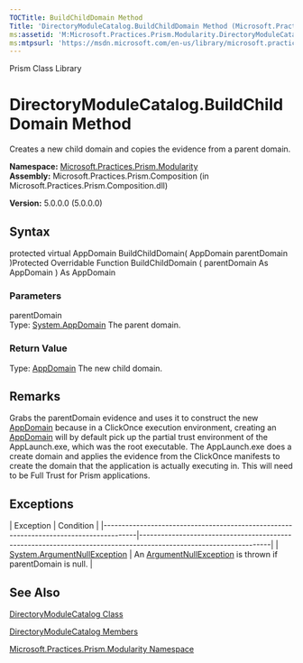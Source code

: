 ```yaml
---
TOCTitle: BuildChildDomain Method
Title: 'DirectoryModuleCatalog.BuildChildDomain Method (Microsoft.Practices.Prism.Modularity)'
ms:assetid: 'M:Microsoft.Practices.Prism.Modularity.DirectoryModuleCatalog.BuildChildDomain(System.AppDomain)'
ms:mtpsurl: 'https://msdn.microsoft.com/en-us/library/microsoft.practices.prism.modularity.directorymodulecatalog.buildchilddomain(v=pandp.50)'
---
```


Prism Class Library

DirectoryModuleCatalog.BuildChildDomain Method
==================================================

Creates a new child domain and copies the evidence from a parent domain.

**Namespace:** [Microsoft.Practices.Prism.Modularity](https://msdn.microsoft.com/library/microsoft.practices.prism.modularity)
**Assembly:** Microsoft.Practices.Prism.Composition (in Microsoft.Practices.Prism.Composition.dll)

**Version:** 5.0.0.0 (5.0.0.0)

## Syntax


protected virtual AppDomain BuildChildDomain( AppDomain parentDomain )Protected Overridable Function BuildChildDomain ( parentDomain As AppDomain ) As AppDomain

### Parameters

parentDomain  
Type: [System.AppDomain](http://msdn.microsoft.com/en-us/library/w124b5fa)
The parent domain.

### Return Value

Type: [AppDomain](http://msdn.microsoft.com/en-us/library/w124b5fa)
The new child domain.

Remarks
-------

 Grabs the parentDomain evidence and uses it to construct the new [AppDomain](http://msdn.microsoft.com/en-us/library/w124b5fa) because in a ClickOnce execution environment, creating an [AppDomain](http://msdn.microsoft.com/en-us/library/w124b5fa) will by default pick up the partial trust environment of the AppLaunch.exe, which was the root executable. The AppLaunch.exe does a create domain and applies the evidence from the ClickOnce manifests to create the domain that the application is actually executing in. This will need to be Full Trust for Prism applications.

Exceptions
----------

<span id="exceptionsToggle"></span>
| Exception                                                                             | Condition                                                                                                        |
|---------------------------------------------------------------------------------------|------------------------------------------------------------------------------------------------------------------|
| [System.ArgumentNullException](http://msdn.microsoft.com/en-us/library/27426hcy) | An [ArgumentNullException](http://msdn.microsoft.com/en-us/library/27426hcy) is thrown if parentDomain is null. |

See Also
--------


[DirectoryModuleCatalog Class](https://msdn.microsoft.com/library/microsoft.practices.prism.modularity.directorymodulecatalog)

[DirectoryModuleCatalog Members](https://msdn.microsoft.com/allmembers.t:microsoft.practices.prism.modularity.directorymodulecatalog)

[Microsoft.Practices.Prism.Modularity Namespace](https://msdn.microsoft.com/library/microsoft.practices.prism.modularity)
